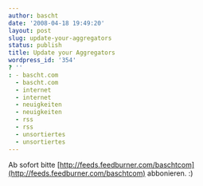 ```yaml
---
author: bascht
date: '2008-04-18 19:49:20'
layout: post
slug: update-your-aggregators
status: publish
title: Update your Aggregators
wordpress_id: '354'
? ''
: - bascht.com
  - bascht.com
  - internet
  - internet
  - neuigkeiten
  - neuigkeiten
  - rss
  - rss
  - unsortiertes
  - unsortiertes
---
```


Ab sofort bitte
[http://feeds.feedburner.com/baschtcom](http://feeds.feedburner.com/baschtcom)
abbonieren. :)



